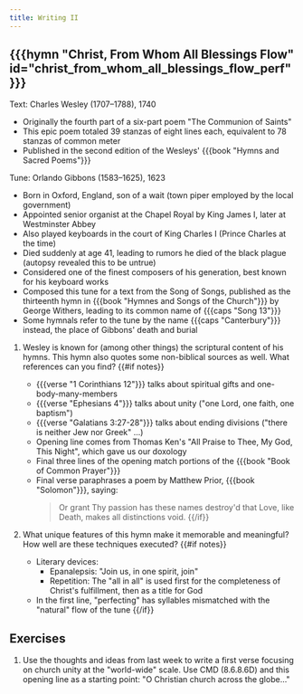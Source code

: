 ```yaml
---
title: Writing II
---
```

## {{{hymn "Christ, From Whom All Blessings Flow" id="christ_from_whom_all_blessings_flow_perf"}}}

Text: Charles Wesley (1707–1788), 1740
 - Originally the fourth part of a six-part poem "The Communion of Saints"
 - This epic poem totaled 39 stanzas of eight lines each, equivalent to 78 stanzas of common meter
 - Published in the second edition of the Wesleys' {{{book "Hymns and Sacred Poems"}}}

Tune: Orlando Gibbons (1583–1625), 1623
 - Born in Oxford, England, son of a wait (town piper employed by the local government)
 - Appointed senior organist at the Chapel Royal by King James I, later at Westminster Abbey
 - Also played keyboards in the court of King Charles I (Prince Charles at the time)
 - Died suddenly at age 41, leading to rumors he died of the black plague (autopsy revealed this to be untrue)
 - Considered one of the finest composers of his generation, best known for his keyboard works
 - Composed this tune for a text from the Song of Songs, published as the thirteenth hymn in {{{book "Hymnes and Songs of the Church"}}} by George Withers, leading to its common name of {{{caps "Song 13"}}}
 - Some hymnals refer to the tune by the name {{{caps "Canterbury"}}} instead, the place of Gibbons' death and burial

1. Wesley is known for (among other things) the scriptural content of his hymns. This hymn also quotes some non-biblical sources as well. What references can you find?
{{#if notes}}
	- {{{verse "1 Corinthians 12"}}} talks about spiritual gifts and one-body-many-members
	- {{{verse "Ephesians 4"}}} talks about unity ("one Lord, one faith, one baptism")
	- {{{verse "Galatians 3:27-28"}}} talks about ending divisions ("there is neither Jew nor Greek" ...)
	- Opening line comes from Thomas Ken's "All Praise to Thee, My God, This Night", which gave us our doxology
	- Final three lines of the opening match portions of the {{{book "Book of Common Prayer"}}}
	- Final verse paraphrases a poem by Matthew Prior, {{{book "Solomon"}}}, saying:
		> Or grant Thy passion has these names destroy'd
		> that Love, like Death, makes all distinctions void.
{{/if}}

2. What unique features of this hymn make it memorable and meaningful? How well are these techniques executed?
{{#if notes}}
	- Literary devices:
		- Epanalepsis: "Join us, in one spirit, join"
		- Repetition: The "all in all" is used first for the completeness of Christ's fulfillment, then as a title for God
	- In the first line, "perfecting" has syllables mismatched with the "natural" flow of the tune
{{/if}}

## Exercises

1. Use the thoughts and ideas from last week to write a first verse focusing on church unity at the "world-wide" scale. Use CMD (8.6.8.6D) and this opening line as a starting point: "O Christian church across the globe..."
